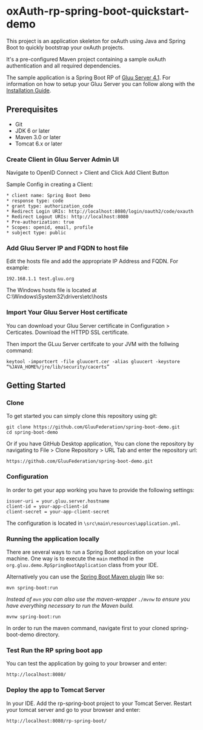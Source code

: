 # oxAuth-rp-spring-boot-quickstart-demo

This project is an application skeleton for oxAuth using Java and Spring Boot to quickly bootstrap your oxAuth projects.

It's a pre-configured Maven project containing a sample oxAuth authentication and all required dependencies.

The sample application is a Spring Boot RP of [Gluu Server 4.1][1].
For information on how to setup your Gluu Server you can follow along with the [Installation Guide][2].


## Prerequisites
* Git
* JDK 6 or later
* Maven 3.0 or later
* Tomcat 6.x or later

### Create Client in Gluu Server Admin UI

Navigate to OpenID Connect > Client and Click Add Client Button

Sample Config in creating a Client:
```
* client name: Spring Boot Demo
* response type: code
* grant type: authorization_code
* Redirect Login URIs: http://localhost:8080/login/oauth2/code/oxauth
* Redirect Logout URIs: http://localhost:8080
* Pre-authorization: true
* Scopes: openid, email, profile
* subject type: public
```

### Add Gluu Server IP and FQDN to host file

Edit the hosts file and add the appropriate IP Address and FQDN. For example:
```
192.168.1.1 test.gluu.org
```
The Windows hosts file is located at C:\Windows\System32\drivers\etc\hosts

### Import Your Gluu Server Host certificate
You can download your Gluu Server certificate in Configuration > Certicates. Download the HTTPD SSL certificate.

Then import the GLuu Server certifcate to your JVM with the follwing command:
```
keytool -importcert -file gluucert.cer -alias gluucert -keystore “%JAVA_HOME%/jre/lib/security/cacerts”
```

## Getting Started

### Clone
To get started you can simply clone this repository using git:
```
git clone https://github.com/GluuFederation/spring-boot-demo.git
cd spring-boot-demo
```
Or if you have GitHub Desktop application, You can clone the repository by navigating to File > Clone Repository > URL Tab and enter the repository url:
```
https://github.com/GluuFederation/spring-boot-demo.git
```

### Configuration
In order to get your app working you have to provide the following settings:
```
issuer-uri = your.gluu.server.hostname
client-id = your-app-client-id
client-secret = your-app-client-secret
```
The configuration is located in `\src\main\resources\application.yml`.

### Running the application locally

There are several ways to run a Spring Boot application on your local machine. One way is to execute the `main` method in the `org.gluu.demo.RpSpringBootApplication` class from your IDE.

Alternatively you can use the [Spring Boot Maven plugin](https://docs.spring.io/spring-boot/docs/current/reference/html/build-tool-plugins-maven-plugin.html) like so:
```shell
mvn spring-boot:run
```
*Instead of `mvn` you can also use the maven-wrapper `./mvnw` to ensure you have everything necessary to run the Maven build.*
```shell
mvnw spring-boot:run
```
In order to run the maven command, navigate first to your cloned spring-boot-demo directory.

### Test Run the RP spring boot app
You can test the application by going to your browser and enter:
```
http://localhost:8080/
```

### Deploy the app to Tomcat Server
In your IDE. Add the rp-spring-boot project to your Tomcat Server.
Restart your tomcat server and go to your browser and enter:
```
http://localhost:8080/rp-spring-boot/
```




[1]: https://gluu.org/docs/gluu-server/
[2]: https://gluu.org/docs/gluu-server/4.1/installation-guide/
